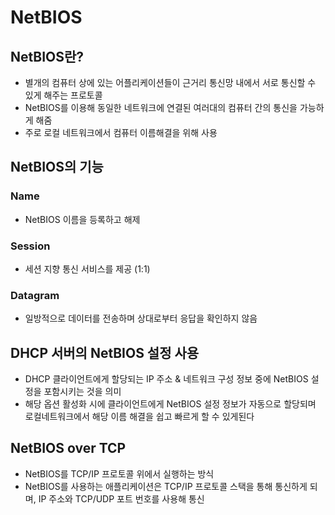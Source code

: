 # NetBIOS

## NetBIOS란?

- 별개의 컴퓨터 상에 있는 어플리케이션들이 근거리 통신망 내에서 서로 통신할 수 있게 해주는 프로토콜
- NetBIOS를 이용해 동일한 네트워크에 연결된 여러대의 컴퓨터 간의 통신을 가능하게 해줌
- 주로 로컬 네트워크에서 컴퓨터 이름해결을 위해 사용

## NetBIOS의 기능

### Name

- NetBIOS 이름을 등록하고 해제

### Session

- 세션 지향 통신 서비스를 제공 (1:1)

### Datagram

- 일방적으로 데이터를 전송하며 상대로부터 응답을 확인하지 않음

## DHCP 서버의 NetBIOS 설정 사용

- DHCP 클라이언트에게 할당되는 IP 주소 & 네트워크 구성 정보 중에 NetBIOS 설정을 포함시키는 것을 의미
- 해당 옵션 활성화 시에 클라이언트에게 NetBIOS 설정 정보가 자동으로 할당되며 로컬네트워크에서 해당 이름 해결을 쉽고 빠르게 할 수 있게된다

## NetBIOS over TCP

- NetBIOS를 TCP/IP 프로토콜 위에서 실행하는 방식
- NetBIOS를 사용하는 애플리케이션은 TCP/IP 프로토콜 스택을 통해 통신하게 되며, IP 주소와 TCP/UDP 포트 번호를 사용해 통신